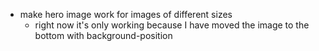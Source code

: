 - make hero image work for images of different sizes
  - right now it's only working because I have moved the image to the bottom with background-position
